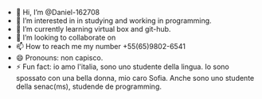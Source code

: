 - 👋 Hi, I’m @Daniel-162708
- 👀 I’m interested in in studying and working in programming.
- 🌱 I’m currently learning virtual box and git-hub.
- 💞️ I’m looking to collaborate on 
- 📫 How to reach me my number +55(65)9802-6541
- 😄 Pronouns: non capisco.
- ⚡ Fun fact: io amo l'italia, sono uno studente della lingua. Io sono spossato con una bella donna, mio caro Sofia. Anche sono uno studente della senac(ms), studende de programming.

<!---
Daniel-162708/Daniel-162708 is a ✨ special ✨ repository because its `README.md` (this file) appears on your GitHub profile.
You can click the Preview link to take a look at your changes.
--->
